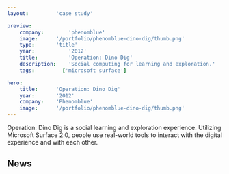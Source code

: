 ```yaml
---
layout:         'case study'

preview:
    company:        'phenomblue'
    image:      '/portfolio/phenomblue-dino-dig/thumb.png'
    type:       'title'
    year:           '2012'
    title:          'Operation: Dino Dig'
    description:    'Social computing for learning and exploration.'
    tags:         ['microsoft surface']

hero:
    title:      'Operation: Dino Dig'
    year:       '2012'
    company:    'Phenomblue'
    image:      '/portfolio/phenomblue-dino-dig/thumb.png'
---
```


<script setup>
    import YouTubeVideo from '../../components/YouTubeVideo.vue'
    import NewsList from '../../components/NewsList.vue'
    import _ from 'lodash'
    import { data as pressData } from '../../press/press.data'

    const press = _.filter(pressData, ['project', 'PhenomlbueDinoDig'])
</script>

Operation: Dino Dig is a social learning and exploration experience. Utilizing Microsoft Surface 2.0, people use real-world tools to interact with the digital experience and with each other.

<YouTubeVideo src="https://www.youtube.com/embed/UGvu78DYris"></YouTubeVideo>

## News
<NewsList :data="press"></NewsList>